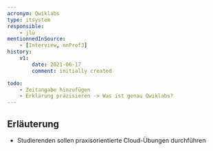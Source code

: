 ```yaml
---
acronym: Qwiklabs
type: itsystem
responsible:
    - jlü
mentionnedInSource: 
    - [Interview, nnProf3]
history:
    v1:
        date: 2021-06-17
        comment: initially created

todo:
    - Zeitangabe hinzufügen
    - Erklärung präzisieren -> Was ist genau Qwiklabs?
---
```


## Erläuterung

* Studierenden sollen praxisorientierte Cloud-Übungen durchführen

